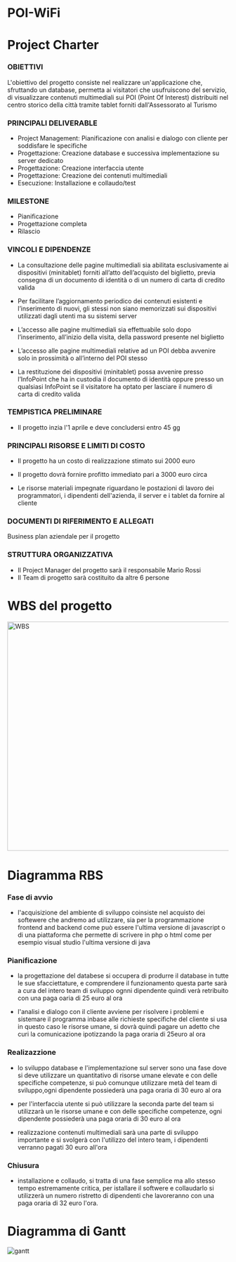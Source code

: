# POI-WiFi


# Project Charter

### OBIETTIVI
L'obiettivo del progetto consiste nel realizzare un'applicazione che, sfruttando 	un database, permetta ai visitatori che usufruiscono del servizio, di visualizzare 	contenuti multimediali sui POI (Point Of Interest) distribuiti nel centro storico 	della città tramite tablet forniti dall'Assessorato al Turismo

### PRINCIPALI DELIVERABLE
- Project Management: Pianificazione con analisi e dialogo con cliente per soddisfare le
   specifiche
- Progettazione: Creazione database e successiva implementazione su server dedicato
- Progettazione: Creazione interfaccia utente
- Progettazione: Creazione dei contenuti multimediali 
- Esecuzione: Installazione e collaudo/test 

### MILESTONE
- Pianificazione
- Progettazione completa
- Rilascio 

### VINCOLI E DIPENDENZE
- La consultazione delle pagine multimediali sia abilitata esclusivamente ai dispositivi (minitablet) forniti all’atto dell’acquisto del biglietto, previa consegna di un documento di identità o di un numero di carta di credito valida

- Per facilitare l’aggiornamento periodico dei contenuti esistenti e l’inserimento di nuovi, gli stessi non siano memorizzati sui dispositivi utilizzati dagli utenti ma su sistemi server

- L’accesso alle pagine multimediali sia effettuabile solo dopo l’inserimento, all’inizio della visita, della password presente nel biglietto

- L’accesso alle pagine multimediali relative ad un POI debba avvenire solo in prossimità o all’interno del POI stesso

- La restituzione dei dispositivi (minitablet) possa avvenire presso l’InfoPoint che ha in custodia il documento di identità oppure presso un qualsiasi InfoPoint se il visitatore ha optato per lasciare il numero di carta di credito valida

### TEMPISTICA PRELIMINARE
- Il progetto inzia l'1 aprile e deve concludersi entro 45 gg 

### PRINCIPALI RISORSE E LIMITI DI COSTO
- Il progetto ha un costo di realizzazione stimato sui 2000 euro

- Il progetto dovrà fornire profitto immediato pari a 3000 euro circa

- Le risorse materiali impegnate riguardano le postazioni di lavoro dei programmatori, i dipendenti dell'azienda, il server e i tablet da fornire al cliente

### DOCUMENTI DI RIFERIMENTO E ALLEGATI
Business plan aziendale per il progetto

### STRUTTURA ORGANIZZATIVA
- Il Project Manager del progetto sarà il responsabile Mario Rossi
- Il Team di progetto sarà costituito da altre 6 persone

# WBS del progetto

<img width="522" alt="WBS" src="https://user-images.githubusercontent.com/62752084/114608218-bc6d2480-9c9d-11eb-8191-4e2869110b60.PNG">


# Diagramma RBS

### Fase di avvio 

- l'acquisizione del ambiente di sviluppo coinsiste nel acquisto dei softewere che andremo ad utilizzare, sia per la programmazione frontend and backend
come può essere l'ultima versione di javascript o di una piattaforma che permette di scrivere in php o html come per esempio visual studio
l'ultima versione di java 

### Pianificazione

- la progettazione del databese si occupera di produrre il database in tutte le sue sfacciettature, e comprendere il funzionamento questa parte sarà a cura del intero team di 
sviluppo ognni dipendente quindi verà retribuito con una paga oaria di 25 euro al ora

- l'analisi e dialogo con il cliente avviene per risolvere i problemi e sistemare il programma inbase alle richieste specifiche del cliente
si usa in questo caso le risorse umane, si dovrà quindi pagare un adetto che curi la comunicazione ipotizzando la paga oraria di 25euro al ora

### Realizazzione 

- lo sviluppo database e l'implementazione sul server sono una fase dove si deve utilizzare un quantitativo di risorse umane elevate e con delle specifiche competenze,
si può comunque utilizzare metà del team di sviluppo,ogni dipendente possiederà una paga oraria di 30 euro al ora 

- per l'interfaccia utente si può utilizzare la seconda parte del team si utilizzarà un le risorse umane e con delle specifiche competenze, ogni dipendente possiederà una paga oraria di 30 euro al ora 

- realizzazione contenuti multimediali sarà una parte di sviluppo importante e si svolgerà con l'utilizzo del intero team, i dipendenti verranno pagati 30 euro all'ora 

### Chiusura 

- installazione e collaudo, si tratta di una fase semplice ma allo stesso tempo estremamente critica,
per istallare il softwere e collaudarlo si utilizzerà un numero ristretto di dipendenti che lavoreranno con una paga oraria di 32 euro l'ora.


# Diagramma di Gantt

![gantt](https://user-images.githubusercontent.com/62752084/116144163-4aa0cc00-a6dc-11eb-9101-ca84159d13ff.jpeg)

